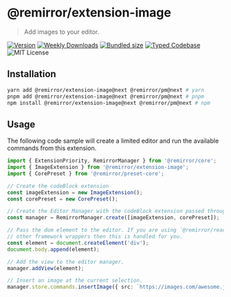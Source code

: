 # @remirror/extension-image

> Add images to your editor.

[![Version][version]][npm] [![Weekly Downloads][downloads-badge]][npm] [![Bundled size][size-badge]][size] [![Typed Codebase][typescript]](./src/index.ts) ![MIT License][license]

[version]: https://flat.badgen.net/npm/v/@remirror/extension-image
[npm]: https://npmjs.com/package/@remirror/extension-image
[license]: https://flat.badgen.net/badge/license/MIT/purple
[size]: https://bundlephobia.com/result?p=@remirror/extension-image
[size-badge]: https://flat.badgen.net/bundlephobia/minzip/@remirror/extension-image
[typescript]: https://flat.badgen.net/badge/icon/TypeScript?icon=typescript&label
[downloads-badge]: https://badgen.net/npm/dw/@remirror/extension-image/red?icon=npm

## Installation

```bash
yarn add @remirror/extension-image@next @remirror/pm@next # yarn
pnpm add @remirror/extension-image@next @remirror/pm@next # pnpm
npm install @remirror/extension-image@next @remirror/pm@next # npm
```

## Usage

The following code sample will create a limited editor and run the available commands from this extension.

```ts
import { ExtensionPriority, RemirrorManager } from '@remirror/core';
import { ImageExtension } from '@remirror/extension-image';
import { CorePreset } from '@remirror/preset-core';

// Create the codeBlock extension
const imageExtension = new ImageExtension();
const corePreset = new CorePreset();

// Create the Editor Manager with the codeBlock extension passed through.
const manager = RemirrorManager.create([imageExtension, corePreset]);

// Pass the dom element to the editor. If you are using `@remirror/react` or
// other framework wrappers then this is handled for you.
const element = document.createElement('div');
document.body.append(element);

// Add the view to the editor manager.
manager.addView(element);

// Insert an image at the current selection.
manager.store.commands.insertImage({ src: `https://images.com/awesome.jpg` });
```
